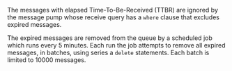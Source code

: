 The messages with elapsed Time-To-Be-Received (TTBR) are ignored by the message pump whose receive query has a `where` clause that excludes expired messages.

The expired messages are removed from the queue by a scheduled job which runs every 5 minutes. Each run the job attempts to remove all expired messages, in batches, using series a `delete` statements. Each batch is limited to 10000 messages.